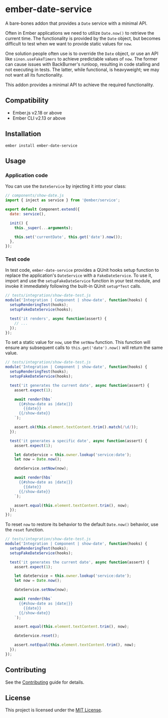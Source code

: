 # ember-date-service

A bare-bones addon that provides a `Date` service with a minimal API.

Often in Ember applications we need to utilize `Date.now()` to retrieve the current time. The functionality is provided by the `Date` object,
but becomes difficult to test when we want to provide static values for `now`.

One solution people often use is to override the `Date` object, or use an API like `sinon.useFakeTimers` to achieve predictable values of `now`. The former can cause issues with BackBurner's runloop, resulting in code stalling and not executing in tests. The latter, while functional, is heavyweight; we may not want all its functionality.

This addon provides a minimal API to achieve the required functionality.

## Compatibility

- Ember.js v2.18 or above
- Ember CLI v2.13 or above

## Installation

```
ember install ember-date-service
```

## Usage

### Application code

You can use the `DateService` by injecting it into your class:

```js
// components/show-date.js
import { inject as service } from '@ember/service';

export default Component.extend({
  date: service(),

  init() {
    this._super(...arguments);

    this.set('currentDate', this.get('date').now());
  },
});
```

### Test code

In test code, `ember-date-service` provides a QUnit hooks setup function to replace the application's `DateService` with a `FakeDateService`. To use it, import and use the `setupFakeDateService` function in your test module, and invoke it immediately following the built-in QUnit `setup*Test` calls.

```js
// tests/integration/show-date-test.js
module('Integration | Component | show-date', function(hooks) {
  setupRenderingTest(hooks);
  setupFakeDateService(hooks);

  test('it renders', async function(assert) {
    // ...
  });
});
```

To set a static value for `now`, use the `setNow` function. This function will ensure any subsequent calls to `this.get('date').now()` will return the same value.

```js
// tests/integration/show-date-test.js
module('Integration | Component | show-date', function(hooks) {
  setupRenderingTest(hooks);
  setupFakeDateService(hooks);

  test('it generates the current date', async function(assert) {
    assert.expect(1);

    await render(hbs`
      {{#show-date as |date|}}
        {{date}}
      {{/show-date}}
    `);

    assert.ok(this.element.textContent.trim().match(/\d/));
  });

  test('it generates a specific date', async function(assert) {
    assert.expect(1);

    let dateService = this.owner.lookup('service:date');
    let now = Date.now();

    dateService.setNow(now);

    await render(hbs`
      {{#show-date as |date|}}
        {{date}}
      {{/show-date}}
    `);

    assert.equal(this.element.textContent.trim(), now);
  });
});
```

To reset `now` to restore its behavior to the default `Date.now()` behavior, use the `reset` function.

```js
// tests/integration/show-date-test.js
module('Integration | Component | show-date', function(hooks) {
  setupRenderingTest(hooks);
  setupFakeDateService(hooks);

  test('it generates the current date', async function(assert) {
    assert.expect(1);

    let dateService = this.owner.lookup('service:date');
    let now = Date.now();

    dateService.setNow(now);

    await render(hbs`
      {{#show-date as |date|}}
        {{date}}
      {{/show-date}}
    `);

    assert.equal(this.element.textContent.trim(), now);

    dateService.reset();

    assert.notEqual(this.element.textContent.trim(), now);
  });
});
```

## Contributing

See the [Contributing](CONTRIBUTING.md) guide for details.

## License

This project is licensed under the [MIT License](LICENSE.md).
